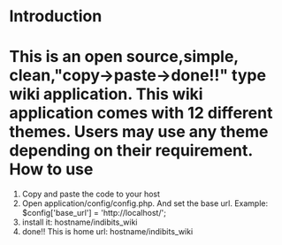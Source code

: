 Introduction
============
This is an open source,simple, clean,"copy->paste->done!!" type wiki application.
This wiki application comes with 12 different themes. Users may use any theme depending on their requirement.
How to use
==========
1. Copy and paste the code to your host
2. Open application/config/config.php. And set the base url. Example:  
     $config['base_url']	= 'http://localhost/';
3. install it: hostname/indibits_wiki
4. done!! This is home url: hostname/indibits_wiki
